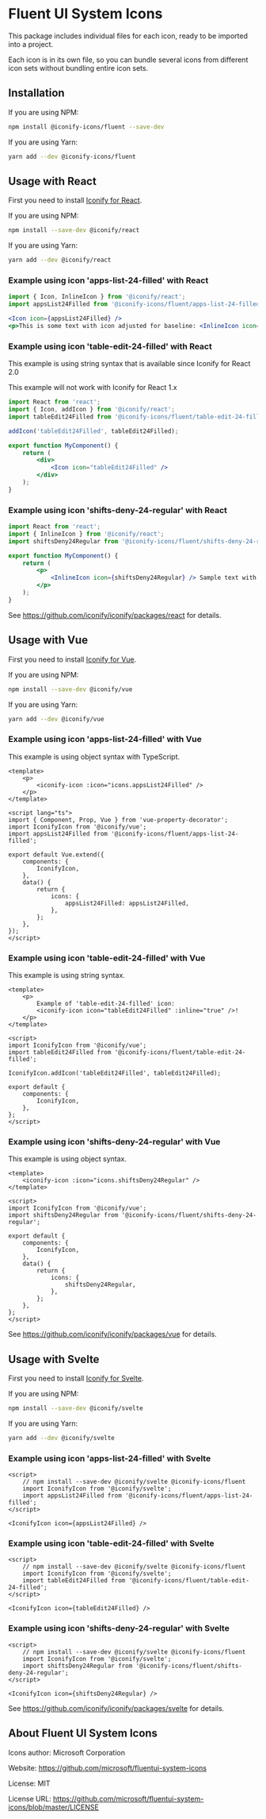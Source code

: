 # Fluent UI System Icons

This package includes individual files for each icon, ready to be imported into a project.

Each icon is in its own file, so you can bundle several icons from different icon sets without bundling entire icon sets.

## Installation

If you are using NPM:

```bash
npm install @iconify-icons/fluent --save-dev
```

If you are using Yarn:

```bash
yarn add --dev @iconify-icons/fluent
```

## Usage with React

First you need to install [Iconify for React](https://github.com/iconify/iconify/packages/react).

If you are using NPM:

```bash
npm install --save-dev @iconify/react
```

If you are using Yarn:

```bash
yarn add --dev @iconify/react
```

### Example using icon 'apps-list-24-filled' with React

```js
import { Icon, InlineIcon } from '@iconify/react';
import appsList24Filled from '@iconify-icons/fluent/apps-list-24-filled';
```

```jsx
<Icon icon={appsList24Filled} />
<p>This is some text with icon adjusted for baseline: <InlineIcon icon={appsList24Filled} /></p>
```

### Example using icon 'table-edit-24-filled' with React

This example is using string syntax that is available since Iconify for React 2.0

This example will not work with Iconify for React 1.x

```jsx
import React from 'react';
import { Icon, addIcon } from '@iconify/react';
import tableEdit24Filled from '@iconify-icons/fluent/table-edit-24-filled';

addIcon('tableEdit24Filled', tableEdit24Filled);

export function MyComponent() {
	return (
		<div>
			<Icon icon="tableEdit24Filled" />
		</div>
	);
}
```

### Example using icon 'shifts-deny-24-regular' with React

```jsx
import React from 'react';
import { InlineIcon } from '@iconify/react';
import shiftsDeny24Regular from '@iconify-icons/fluent/shifts-deny-24-regular';

export function MyComponent() {
	return (
		<p>
			<InlineIcon icon={shiftsDeny24Regular} /> Sample text with an icon.
		</p>
	);
}
```

See https://github.com/iconify/iconify/packages/react for details.

## Usage with Vue

First you need to install [Iconify for Vue](https://github.com/iconify/iconify/packages/vue).

If you are using NPM:

```bash
npm install --save-dev @iconify/vue
```

If you are using Yarn:

```bash
yarn add --dev @iconify/vue
```

### Example using icon 'apps-list-24-filled' with Vue

This example is using object syntax with TypeScript.

```vue
<template>
	<p>
		<iconify-icon :icon="icons.appsList24Filled" />
	</p>
</template>

<script lang="ts">
import { Component, Prop, Vue } from 'vue-property-decorator';
import IconifyIcon from '@iconify/vue';
import appsList24Filled from '@iconify-icons/fluent/apps-list-24-filled';

export default Vue.extend({
	components: {
		IconifyIcon,
	},
	data() {
		return {
			icons: {
				appsList24Filled: appsList24Filled,
			},
		};
	},
});
</script>
```

### Example using icon 'table-edit-24-filled' with Vue

This example is using string syntax.

```vue
<template>
	<p>
		Example of 'table-edit-24-filled' icon:
		<iconify-icon icon="tableEdit24Filled" :inline="true" />!
	</p>
</template>

<script>
import IconifyIcon from '@iconify/vue';
import tableEdit24Filled from '@iconify-icons/fluent/table-edit-24-filled';

IconifyIcon.addIcon('tableEdit24Filled', tableEdit24Filled);

export default {
	components: {
		IconifyIcon,
	},
};
</script>
```

### Example using icon 'shifts-deny-24-regular' with Vue

This example is using object syntax.

```vue
<template>
	<iconify-icon :icon="icons.shiftsDeny24Regular" />
</template>

<script>
import IconifyIcon from '@iconify/vue';
import shiftsDeny24Regular from '@iconify-icons/fluent/shifts-deny-24-regular';

export default {
	components: {
		IconifyIcon,
	},
	data() {
		return {
			icons: {
				shiftsDeny24Regular,
			},
		};
	},
};
</script>
```

See https://github.com/iconify/iconify/packages/vue for details.

## Usage with Svelte

First you need to install [Iconify for Svelte](https://github.com/iconify/iconify/packages/svelte).

If you are using NPM:

```bash
npm install --save-dev @iconify/svelte
```

If you are using Yarn:

```bash
yarn add --dev @iconify/svelte
```

### Example using icon 'apps-list-24-filled' with Svelte

```svelte
<script>
    // npm install --save-dev @iconify/svelte @iconify-icons/fluent
    import IconifyIcon from '@iconify/svelte';
    import appsList24Filled from '@iconify-icons/fluent/apps-list-24-filled';
</script>

<IconifyIcon icon={appsList24Filled} />
```

### Example using icon 'table-edit-24-filled' with Svelte

```svelte
<script>
    // npm install --save-dev @iconify/svelte @iconify-icons/fluent
    import IconifyIcon from '@iconify/svelte';
    import tableEdit24Filled from '@iconify-icons/fluent/table-edit-24-filled';
</script>

<IconifyIcon icon={tableEdit24Filled} />
```

### Example using icon 'shifts-deny-24-regular' with Svelte

```svelte
<script>
    // npm install --save-dev @iconify/svelte @iconify-icons/fluent
    import IconifyIcon from '@iconify/svelte';
    import shiftsDeny24Regular from '@iconify-icons/fluent/shifts-deny-24-regular';
</script>

<IconifyIcon icon={shiftsDeny24Regular} />
```

See https://github.com/iconify/iconify/packages/svelte for details.

## About Fluent UI System Icons

Icons author: Microsoft Corporation

Website: https://github.com/microsoft/fluentui-system-icons

License: MIT

License URL: https://github.com/microsoft/fluentui-system-icons/blob/master/LICENSE
